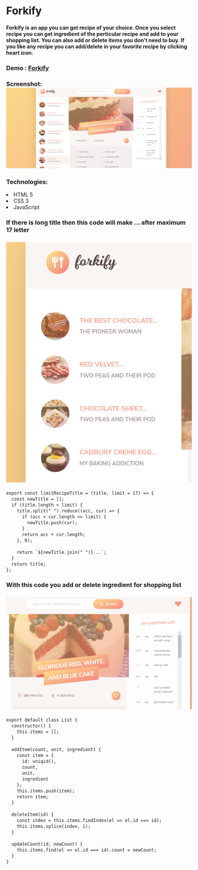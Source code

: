 # Forkify

#### Forkify is an app you can get recipe of your choice. Once you select recipe you can get ingredient of the perticular recipe and add to your shopping list. You can also add or delete items you don't need to buy. If you like any recipe you can add/delete in your favorite recipe by clicking heart icon.

### Demo : [Forkify](https://silly-volhard-6bc3e0.netlify.com/)

### Screenshot:![](./dist/img/forkify.png)

### Technologies:

<li>HTML 5</li>
<li>CSS 3 </li>
<li>JavaScript</li>

### If there is long title then this code will make ... after maximum 17 letter

### ![](./dist/img/title.png)

```
export const limitRecipeTitle = (title, limit = 17) => {
  const newTitle = [];
  if (title.length > limit) {
    title.split(" ").reduce((acc, cur) => {
      if (acc + cur.length <= limit) {
        newTitle.push(cur);
      }
      return acc + cur.length;
    }, 0);

    return `${newTitle.join(" ")}...`;
  }
  return title;
};

```

### With this code you add or delete ingredient for shopping list

### ![](./dist/img/shoppinglist.png)

```
export default class List {
  constructor() {
    this.items = [];
  }

  addItem(count, unit, ingredient) {
    const item = {
      id: uniqid(),
      count,
      unit,
      ingredient
    };
    this.items.push(item);
    return item;
  }

  deleteItem(id) {
    const index = this.items.findIndex(el => el.id === id);
    this.items.splice(index, 1);
  }

  updateCount(id, newCount) {
    this.items.find(el => el.id === id).count = newCount;
  }
}

```
